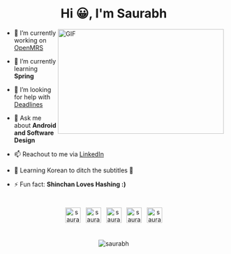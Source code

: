 
<h1 align="center" >Hi 😀, I'm Saurabh </h1>

<img align="right" alt="GIF" width="380" height="240" src="https://media.giphy.com/media/VIQ2OBrGPCq0o6QQZY/giphy.gif">

- 🔭 I’m currently working on [OpenMRS](https://github.com/openmrs)

- 🌱 I’m currently learning **Spring**

- 🤔 I’m looking for help with [Deadlines](https://github.com/LuGO0/DeadLines)

- 💬 Ask me about **Android and Software Design** 

- 📫 Reachout to me via [LinkedIn](https://www.linkedin.com/in/saurabhkumar91/)

- 📜 Learning Korean to ditch the subtitles 🤩

- ⚡ Fun fact: **Shinchan Loves Hashing :)**

#

<p align="center">
<a href=https://www.linkedin.com/in/SaurabhKumar91/ target="blank"><img align="center" src=https://cdn.jsdelivr.net/npm/simple-icons@3.0.1/icons/linkedin.svg alt="saurabh" height="35" width="35" /></a>
  &nbsp;
<a href=https://stackoverflow.com/users/8708368/lug-0/ target="blank"><img align="center" src=https://cdn.jsdelivr.net/npm/simple-icons@3.0.1/icons/stackoverflow.svg alt="saurabh" height="35" width="35" /></a>
  &nbsp;
<a href=https://lug0.medium.com/ target="blank"><img align="center" src=https://cdn.jsdelivr.net/npm/simple-icons@3.0.1/icons/medium.svg alt="saurabh" height="35" width="35" /></a>
  &nbsp;
<a href=https://leetcode.com/luG_0/ target="blank"><img align="center" src=https://cdn.jsdelivr.net/npm/simple-icons@3.0.1/icons/leetcode.svg alt="saurabh" height="35" width="35" /></a>
  &nbsp;
<a href=https://www.instagram.com/discretelugo/ target="blank"><img align="center" src=https://cdn.jsdelivr.net/npm/simple-icons@3.0.1/icons/instagram.svg alt="saurabh" height="35" width="35" /></a>
</p>



#

<p align="center"> <img src=https://github-readme-stats.vercel.app/api?username=LuGO0&show_icons=true alt=saurabh /> </p>

#
